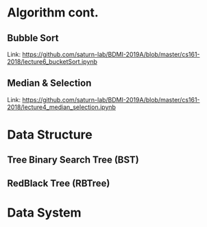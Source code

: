 # Algorithm cont.

## Bubble Sort

Link: https://github.com/saturn-lab/BDMI-2019A/blob/master/cs161-2018/lecture6_bucketSort.ipynb

## Median & Selection

Link: https://github.com/saturn-lab/BDMI-2019A/blob/master/cs161-2018/lecture4_median_selection.ipynb

# Data Structure 

## Tree Binary Search Tree (BST) 

## RedBlack Tree (RBTree)

# Data System


